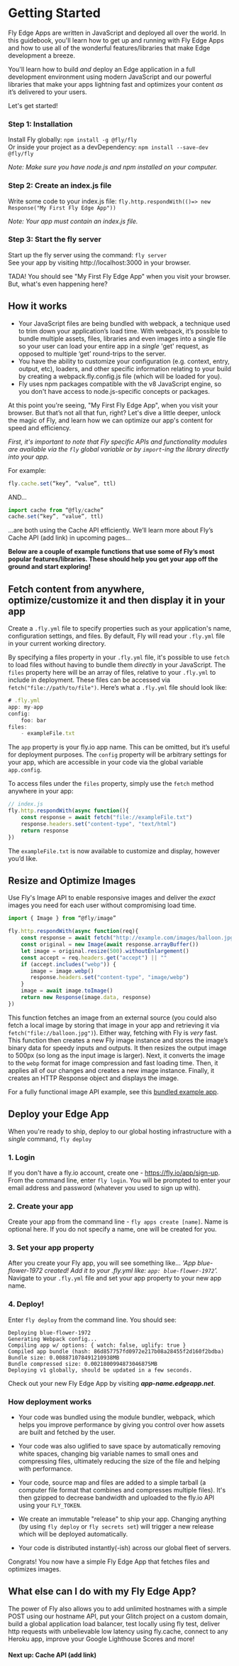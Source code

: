 # Getting Started 

Fly Edge Apps are written in JavaScript and deployed all over the world. In this guidebook, you'll learn how to get up and running with Fly Edge Apps and how to use all of the wonderful features/libraries that make Edge development a breeze. 

You'll learn how to build *and* deploy an Edge application in a full development environment using modern JavaScript and our powerful libraries that make your apps lightning fast and optimizes your content *as* it’s delivered to your users.  

Let's get started!  

### Step 1: Installation  

Install Fly globally: `npm install -g @fly/fly`  
Or inside your project as a devDependency: `npm install --save-dev @fly/fly`  

*Note: Make sure you have node.js and npm installed on your computer.* 

### Step 2: Create an index.js file  

Write some code to your index.js file: `fly.http.respondWith(()=> new Response("My First Fly Edge App"))`  

*Note: Your app must contain an index.js file.*  

### Step 3: Start the fly server  

Start up the fly server using the command: `fly server`  
See your app by visiting http://localhost:3000 in your browser.  

TADA! You should see "My First Fly Edge App" when you visit your browser. But, what's even happening here?  

## How it works

* Your JavaScript files are being bundled with webpack, a technique used to trim down your application’s load time. With webpack, it’s possible to bundle multiple assets, files, libraries and even images into a single file so your user can load your entire app in a *single* 'get' request, as opposed to multiple ‘get’ round-trips to the server.
* You have the ability to customize your configuration (e.g. context, entry, output, etc), loaders, and other specific information relating to your build by creating a webpack.fly.config.js file (which will be loaded for you).
* Fly uses npm packages compatible with the v8 JavaScript engine, so you don't have access to node.js-specific concepts or packages. 

At this point you're seeing, "My First Fly Edge App", when you visit your browser. But that’s not all that fun, right? Let's dive a little deeper, unlock the magic of Fly, and learn how we can optimize our app's content for speed and efficiency. 

*First, it's important to note that Fly specific APIs and functionality modules are available via the `fly` global variable or by `import`-ing the library directly into your app.* 

For example:

```javascript 
fly.cache.set(“key”, “value”, ttl) 
```

AND... 

```javascript 
import cache from “@fly/cache”
cache.set(“key”, “value”, ttl) 
``` 
...are both using the Cache API efficiently. We’ll learn more about Fly’s Cache API (add link) in upcoming pages... 

**Below are a couple of example functions that use some of Fly’s most popular features/libraries. These should help you get your app off the ground and start exploring!** 

## Fetch content from anywhere, optimize/customize it and then display it in your app 

Create a `.fly.yml` file to specify properties such as your application's name, configuration settings, and files. By default, Fly will read your `.fly.yml` file in your current working directory.   

By specifying a files property in your `.fly.yml` file, it's possible to use `fetch` to load files without having to bundle them *directly* in your JavaScript. The `files` property here will be an array of files, relative to your `.fly.yml` to include in deployment. These files can be accessed via `fetch("file://path/to/file")`. Here’s what a `.fly.yml` file should look like: 

```javascript
# .fly.yml 
app: my-app
config: 
    foo: bar 
files: 
    - exampleFile.txt
```

The `app` property is your fly.io app name. This can be omitted, but it’s useful for deployment purposes. The `config` property will be arbitrary settings for your app, which are accessible in your code via the global variable `app.config`. 

To access files under the `files` property, simply use the `fetch` method anywhere in your app: 

```javascript
// index.js 
fly.http.respondWith(async function(){ 
    const response = await fetch("file://exampleFile.txt") 
    response.headers.set("content-type", "text/html") 
    return response 
})
``` 

The `exampleFile.txt` is now available to customize and display, however you’d like.  

## Resize and Optimize Images

Use Fly's Image API to enable responsive images and deliver the *exact* images you need for each user without compromising load time. 

```javascript
import { Image } from “@fly/image” 

fly.http.respondWith(async function(req){ 
	const response = await fetch("http://example.com/images/balloon.jpg") 
	const original = new Image(await response.arrayBuffer()) 
	let image = original.resize(500).withoutEnlargement() 
	const accept = req.headers.get("accept") || "" 
	if (accept.includes("webp")) { 
	   image = image.webp() 
	   response.headers.set("content-type", "image/webp")
	} 
	image = await image.toImage() 
	return new Response(image.data, response)
})
```

This function fetches an image from an external source (you could also fetch a local image by storing that image in your app and retrieving it via `fetch("file://balloon.jpg")`). Either way, fetching with Fly is *very* fast. This function then creates a new Fly image instance and stores the image’s binary data for speedy inputs and outputs. It then resizes the output image to 500px (so long as the input image is larger). Next, it converts the image to the `webp` format for image compression and fast loading time. Then, it applies all of our changes and creates a new image instance. Finally, it creates an HTTP Response object and displays the image. 

For a fully functional image API example, see this [bundled example app](https://github.com/superfly/fly/blob/master/apps/watermark-image/index.js).

## Deploy your Edge App

When you're ready to ship, deploy to our global hosting infrastructure with a *single* command, `fly deploy`

### 1. Login  

If you don't have a fly.io account, create one - https://fly.io/app/sign-up. From the command line, enter `fly login`. You will be prompted to enter your email address and password (whatever you used to sign up with).  

### 2. Create your app  

Create your app from the command line - `fly apps create [name]`. Name is optional here. If you do not specify a name, one will be created for you.  

### 3. Set your app property  

After you create your Fly app, you will see something like... *'App blue-flower-1972 created! Add it to your .fly.yml like: `app: blue-flower-1972`'.* Navigate to your `.fly.yml` file and set your app property to your new app name.  

### 4. Deploy!  

Enter `fly deploy` from the command line. You should see:  

```  
Deploying blue-flower-1972  
Generating Webpack config...  
Compiling app w/ options: { watch: false, uglify: true }  
Compiled app bundle (hash: 86d857757fd0972e217b08a28455f2d160f2bdba)  
Bundle size: 0.008871078491210938MB  
Bundle compressed size: 0.0021800994873046875MB  
Deploying v1 globally, should be updated in a few seconds.  

```  

Check out your new Fly Edge App by visiting ***app-name.edgeapp.net***. 

### How deployment works 

* Your code was bundled using the module bundler, webpack, which helps you improve performance by giving you control over how assets are built and fetched by the user. 

* Your code was also uglified to save space by automatically removing white spaces, changing big variable names to small ones and compressing files, ultimately reducing the size of the file and helping with performance.  

* Your code, source map and files are added to a simple tarball (a computer file format that combines and compresses multiple files). It's then gzipped to decrease bandwidth and uploaded to the fly.io API using your `FLY_TOKEN`.

* We create an immutable "release" to ship your app. Changing anything (by using `fly deploy` or `fly secrets set`) will trigger a new release which will be deployed automatically. 

* Your code is distributed instantly(-ish) across our global fleet of servers.

Congrats! You now have a simple Fly Edge App that fetches files and optimizes images. 

## What else can I do with my Fly Edge App? 

The power of Fly also allows you to add unlimited hostnames with a simple POST using our hostname API, put your Glitch project on a custom domain, build a global application load balancer, test locally using fly test, deliver http requests with unbelievable low latency using fly.cache, connect to any Heroku app, improve your Google Lighthouse Scores and more!

#### Next up: Cache API (add link) 

 